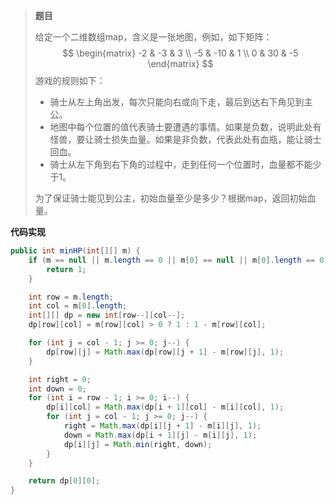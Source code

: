 > **题目**
>
> 给定一个二维数组map，含义是一张地图，例如，如下矩阵：
> $$
> \begin{matrix}
>     -2 & -3 & 3 \\
>     -5 & -10 & 1 \\
>     0 & 30 & -5
> \end{matrix}
> $$
> 游戏的规则如下：
>
> - 骑士从左上角出发，每次只能向右或向下走，最后到达右下角见到主公。
> - 地图中每个位置的值代表骑士要遭遇的事情。如果是负数，说明此处有怪兽，要让骑士损失血量。如果是非负数，代表此处有血瓶，能让骑士回血。
> - 骑士从左下角到右下角的过程中，走到任何一个位置时，血量都不能少于1。
>
> 为了保证骑士能见到公主，初始血量至少是多少？根据map，返回初始血量。

**代码实现**

```java
public int minHP(int[][] m) {
    if (m == null || m.length == 0 || m[0] == null || m[0].length == 0) {
        return 1;
    }

    int row = m.length;
    int col = m[0].length;
    int[][] dp = new int[row--][col--];
    dp[row][col] = m[row][col] > 0 ? 1 : 1 - m[row][col];

    for (int j = col - 1; j >= 0; j--) {
        dp[row][j] = Math.max(dp[row][j + 1] - m[row][j], 1);
    }

    int right = 0;
    int down = 0;
    for (int i = row - 1; i >= 0; i--) {
        dp[i][col] = Math.max(dp[i + 1][col] - m[i][col], 1);
        for (int j = col - 1; j >= 0; j--) {
            right = Math.max(dp[i][j + 1] - m[i][j], 1);
            down = Math.max(dp[i + 1][j] - m[i][j], 1);
            dp[i][j] = Math.min(right, down);
        }
    }

    return dp[0][0];
}
```


